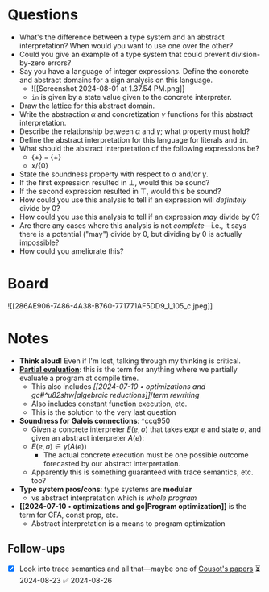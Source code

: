 # Questions

- What's the difference between a type system and an abstract interpretation? When would you want to use one over the other?
- Could you give an example of a type system that could prevent division-by-zero errors?
- Say you have a language of integer expressions. Define the concrete and abstract domains for a sign analysis on this language.
	- ![[Screenshot 2024-08-01 at 1.37.54 PM.png]]
	- `in` is given by a state value given to the concrete interpreter.
- Draw the lattice for this abstract domain.
- Write the abstraction $\alpha$ and concretization $\gamma$ functions for this abstract interpretation.
- Describe the relationship between $\alpha$ and $\gamma$; what property must hold?
- Define the abstract interpretation for this language for literals and `in`.
- What should the abstract interpretation of the following expressions be?
	- $\{ + \} - \{ + \}$
	- $x / \{ 0 \}$
- State the soundness property with respect to $\alpha$ and/or $\gamma$.
- If the first expression resulted in $\bot$, would this be sound?
- If the second expression resulted in $\top$, would this be sound?
- How could you use this analysis to tell if an expression will *definitely* divide by 0?
- How could you use this analysis to tell if an expression *may* divide by 0?
- Are there any cases where this analysis is not *complete*—i.e., it says there is a potential ("may") divide by 0, but dividing by 0 is actually impossible?
- How could you ameliorate this?

# Board

![[286AE906-7486-4A38-B760-771771AF5DD9_1_105_c.jpeg]]

# Notes

- **Think aloud**! Even if I'm lost, talking through my thinking is critical.
- **[Partial evaluation](https://en.wikipedia.org/wiki/Partial_evaluation)**: this is the term for anything where we partially evaluate a program at compile time.
	- This also includes *[[2024-07-10 • optimizations and gc#^u82shw|algebraic reductions]]*/*term rewriting*
	- Also includes constant function execution, etc.
	- This is the solution to the very last question
- **Soundness for Galois connections**: ^ccq950
	- Given a concrete interpreter $E(e, \sigma)$ that takes expr $e$ and state $\sigma$, and given an abstract interpreter $A(e)$:
	- $E(e, \sigma) \in \gamma(A(e))$
		- The actual concrete execution must be one possible outcome forecasted by our abstract interpretation.
	- Apparently this is something guaranteed with trace semantics, etc. too?
- **Type system pros/cons**: type systems are **modular**
	- vs abstract interpretation which is *whole program*
- **[[2024-07-10 • optimizations and gc|Program optimization]]** is the term for CFA, const prop, etc.
	- Abstract interpretation is a means to program optimization

## Follow-ups

- [x] Look into trace semantics and all that—maybe one of [Cousot's papers](https://www.di.ens.fr/~cousot/COUSOTpapers/publications.www/Cousot-LNCS2000-sv-sb.pdf) ⏳ 2024-08-23 ✅ 2024-08-26
